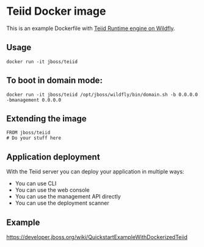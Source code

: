 # Teiid Docker image

This is an example Dockerfile with [Teiid Runtime engine on Wildfly](http://teiid.jboss.org/).

## Usage

    docker run -it jboss/teiid

## To boot in domain mode:

    docker run -it jboss/teiid /opt/jboss/wildfly/bin/domain.sh -b 0.0.0.0 -bmanagement 0.0.0.0

## Extending the image

    FROM jboss/teiid
    # Do your stuff here

## Application deployment

With the Teiid server you can deploy your application in multiple ways:

- You can use CLI
- You can use the web console
- You can use the management API directly
- You can use the deployment scanner

## Example
https://developer.jboss.org/wiki/QuickstartExampleWithDockerizedTeiid
